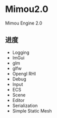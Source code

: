 # Mimou2.0
Mimou Engine 2.0
## 进度
* Logging
* ImGui
* glm
* glfw
* Opengl RHI
* Debug
* Input
* ECS
* Scene
* Editor
* Serialization
* Simple Static Mesh
